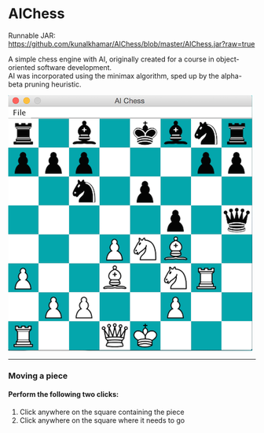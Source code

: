 # AIChess
Runnable JAR:  
https://github.com/kunalkhamar/AIChess/blob/master/AIChess.jar?raw=true

A simple chess engine with AI, originally created for a course in object-oriented software development.  
AI was incorporated using the minimax algorithm, sped up by the alpha-beta pruning heuristic.

[game]: ./gameplay-mid.png "Game play"
![alt-text][game]  

---
### Moving a piece  
#### Perform the following two clicks:  
1. Click anywhere on the square containing the piece
2. Click anywhere on the square where it needs to go
